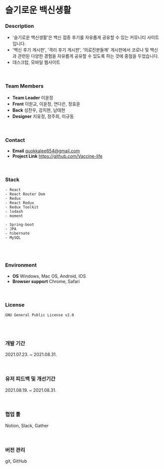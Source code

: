 # 슬기로운 백신생활

### Description

- '슬기로운 백신생활'은 백신 접종 후기를 자유롭게 공유할 수 있는 커뮤니티 사이트입니다.
- '백신 후기 게시판', '격리 후기 게시판', '의료진분들께' 게시판에서 코로나 및 백신과 관련된 다양한 경험을 자유롭게 공유할 수 있도록 하는 것에 중점을 두었습니다.
- 데스크탑, 모바일 웹사이트  
<br/><br/>

### Team Members

- **Team Leader** 이윤정  
- **Front** 이원교, 이윤정, 연다은, 정효윤  
- **Back** 성찬우, 강지현, 남태현  
- **Designer** 지유정, 정주희, 이규동  
<br/><br/>
  
### Contact

- **Email** quokkalee654@gmail.com 
- **Project Link** https://github.com/Vaccine-life  
<br/><br/>
  
### Stack

    - React
    - React Router Dom
    - Redux
    - React Redux
    - Redux Toolkit
    - lodash
    - moment

    - Spring-boot
    - JPA
    - hibernate
    - MySQL
<br/><br/>
  
### Environment

- **OS** Windows, Mac OS, Android, IOS
- **Browser support** Chrome, Safari  
<br/><br/>
  
### License

    GNU General Public License v2.0
<br/><br/>
  
### 개발 기간

2021.07.23. ~ 2021.08.31.  
<br/><br/>
  
### 유저 피드백 및 개선기간

2021.08.19. ~ 2021.08.31.  
<br/><br/>
  
### 협업 툴

Notion, Slack, Gather  
<br/><br/>
  
### 버전 관리

git, GitHub
